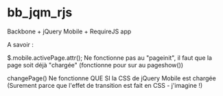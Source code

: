 bb_jqm_rjs
==========

Backbone + jQuery Mobile + RequireJS app



A savoir :

$.mobile.activePage.attr(); Ne fonctionne pas au "pageinit", il faut que la page soit déjà "chargée" (fonctionne pour sur au pageshow())

changePage() Ne fonctionne QUE SI la CSS de jQuery Mobile est chargée (Surement parce que l'effet de transition est fait en CSS - j'imagine !)